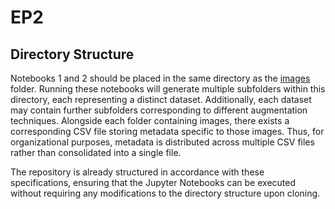 # EP2

## Directory Structure
Notebooks 1 and 2 should be placed in the same directory as the [images](https://github.com/mathjug/MAC0417-Project/tree/main/EP2/images) folder. Running these notebooks will generate multiple subfolders within this directory, each representing a distinct dataset. Additionally, each dataset may contain further subfolders corresponding to different augmentation techniques. Alongside each folder containing images, there exists a corresponding CSV file storing metadata specific to those images. Thus, for organizational purposes, metadata is distributed across multiple CSV files rather than consolidated into a single file.

The repository is already structured in accordance with these specifications, ensuring that the Jupyter Notebooks can be executed without requiring any modifications to the directory structure upon cloning.
